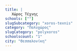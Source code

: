 ```yaml
---
title: |
   Χώρος Τέχνης
schools: [""]
slugSubcategory: "xoros-texnis"
category: "Πολυχώρος"
slugCategory: "polyxoros"
schoolscount: "1"
city: "Θεσσαλονίκη"
---
```


